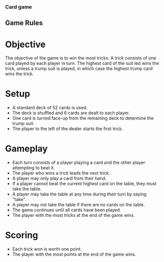 ### Card game
## Game Rules
# Objective
The objective of the game is to win the most tricks. A trick consists of one card played by each player in turn. The highest card of the suit led wins the trick, unless a trump suit is played, in which case the highest trump card wins the trick.

# Setup
- A standard deck of 52 cards is used.
- The deck is shuffled and 6 cards are dealt to each player.
- One card is turned face-up from the remaining deck to determine the trump suit.
- The player to the left of the dealer starts the first trick.

# Gameplay
- Each turn consists of a player playing a card and the other player attempting to beat it.
- The player who wins a trick leads the next trick.
- A player may only play a card from their hand.
- If a player cannot beat the current highest card on the table, they must take the table.
- A player may take the table at any time during their turn by saying "take".
- A player may not take the table if there are no cards on the table.
- The game continues until all cards have been played.
- The player with the most tricks at the end of the game wins.
# Scoring
- Each trick won is worth one point.
- The player with the most points at the end of the game wins.
